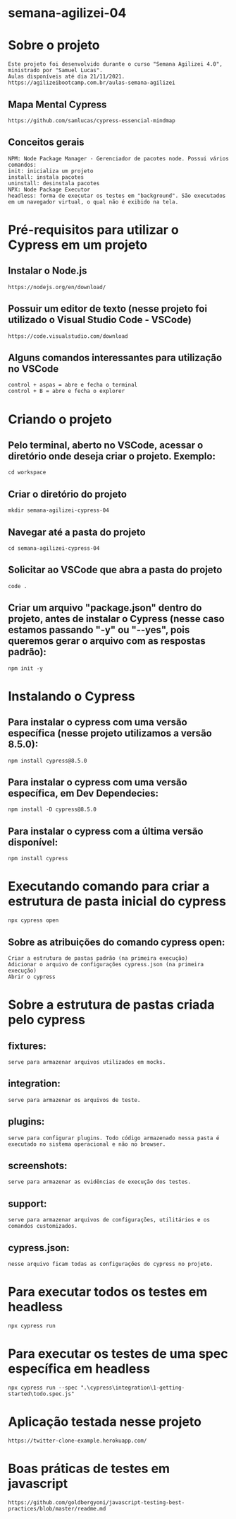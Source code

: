 ﻿# semana-agilizei-04

# Sobre o projeto
    Este projeto foi desenvolvido durante o curso "Semana Agilizei 4.0", ministrado por "Samuel Lucas". 
    Aulas disponíveis até dia 21/11/2021.
    https://agilizeibootcamp.com.br/aulas-semana-agilizei


## Mapa Mental Cypress
    https://github.com/samlucas/cypress-essencial-mindmap

## Conceitos gerais
    NPM: Node Package Manager - Gerenciador de pacotes node. Possui vários comandos:
    init: inicializa um projeto
    install: instala pacotes
    uninstall: desinstala pacotes
    NPX: Node Package Executor
    headless: forma de executar os testes em "background". São executados em um navegador virtual, o qual não é exibido na tela.


# Pré-requisitos para utilizar o Cypress em um projeto
## Instalar o Node.js
    https://nodejs.org/en/download/
## Possuir um editor de texto (nesse projeto foi utilizado o Visual Studio Code - VSCode)
    https://code.visualstudio.com/download

## Alguns comandos interessantes para utilização no VSCode
    control + aspas = abre e fecha o terminal
    control + B = abre e fecha o explorer


# Criando o projeto
## Pelo terminal, aberto no VSCode, acessar o diretório onde deseja criar o projeto. Exemplo:
    cd workspace
## Criar o diretório do projeto
    mkdir semana-agilizei-cypress-04
## Navegar até a pasta do projeto
    cd semana-agilizei-cypress-04
## Solicitar ao VSCode que abra a pasta do projeto
    code .
## Criar um arquivo "package.json" dentro do projeto, antes de instalar o Cypress (nesse caso estamos passando "-y" ou "--yes", pois queremos gerar o arquivo com as respostas padrão):
    npm init -y

# Instalando o Cypress
## Para instalar o cypress com uma versão específica (nesse projeto utilizamos a versão 8.5.0):
    npm install cypress@8.5.0

## Para instalar o cypress com uma versão específica, em Dev Dependecies:
    npm install -D cypress@8.5.0

## Para instalar o cypress com a última versão disponível:
    npm install cypress

# Executando comando para criar a estrutura de pasta inicial do cypress
    npx cypress open

## Sobre as atribuições do comando cypress open:
    Criar a estrutura de pastas padrão (na primeira execução)
    Adicionar o arquivo de configurações cypress.json (na primeira execução)
    Abrir o cypress

# Sobre a estrutura de pastas criada pelo cypress
## fixtures: 
    serve para armazenar arquivos utilizados em mocks.
## integration: 
    serve para armazenar os arquivos de teste.
## plugins: 
    serve para configurar plugins. Todo código armazenado nessa pasta é executado no sistema operacional e não no browser.
## screenshots: 
    serve para armazenar as evidências de execução dos testes.
## support: 
    serve para armazenar arquivos de configurações, utilitários e os comandos customizados.
## cypress.json: 
    nesse arquivo ficam todas as configurações do cypress no projeto.


# Para executar todos os testes em headless
    npx cypress run

# Para executar os testes de uma spec específica em headless
    npx cypress run --spec ".\cypress\integration\1-getting-started\todo.spec.js"


# Aplicação testada nesse projeto
    https://twitter-clone-example.herokuapp.com/


# Boas práticas de testes em javascript
    https://github.com/goldbergyoni/javascript-testing-best-practices/blob/master/readme.md


